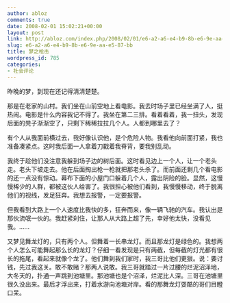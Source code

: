 ```yaml
---
author: abloz
comments: true
date: 2008-02-01 15:02:21+00:00
layout: post
link: http://abloz.com/index.php/2008/02/01/e6-a2-a6-e4-b9-8b-e6-9e-aa-e5-87-bb/
slug: e6-a2-a6-e4-b9-8b-e6-9e-aa-e5-87-bb
title: 梦之枪击
wordpress_id: 785
categories:
- 社会评论
---
```


昨晚的梦，到现在还记得清清楚楚。

那是在老家的山村。我们坐在山前空地上看电影。我去时场子里已经坐满了人，挺热闹。电影是什么内容我记不得了。我坐在第二三排。看着看着，我一扭头，发现后面的凳子渐渐空了，只剩下稀稀拉拉几个人。人都到哪里去了？

有个人从我面前横过去，我好像认识他，是个危险人物。我看他向前面打紧，我也准备凑紧点。这时我后面一人拿着刀戳着我脊背，要我别乱动。

我终于趁他们没注意我躲到场子边的树后面。这时看见边上一个人，让一个老头走。老头下坡走去。他在后面掏出枪一枪就把那老头杀了。而前面还剩几个看电影的还一点没有惊动。幕布下面的小屋门口躲着几个人，露出阴险的脸。显然，这慢慢稀少的人群，都被这伙人给害了。我很担心被他们看到，我慢慢移动，终于脱离他们的视线，发足狂奔。我想去报警，一定要报警。

但我看到大路上一个人速度比我快的多，狂奔而来，像一辆飞驰的汽车。我认出是那伙流氓一伙的。我赶紧刹住，让那人从大路上超了先，幸好他太快，没看见我。……

又梦见舞龙灯的，只有两个人。但舞着一长串龙灯。而且那龙灯是绿色的。我想两个人怎么可能舞起那么长的龙灯？仔细一看发现是只有两截，但每截的灯光都有很长的拖尾，看起来就像个龙了。他们舞到我们家时，我三哥比他们更狠。说：要讨钱，先过我这关。敢不敢赌？那两人说敢。我三哥就踏过一片过腰的烂泥沼泽地，大冬天的，扑通一声跳到池塘里。那池塘也是个沼泽，烂泥比人深。三哥在池塘里很久没出来。最后才浮出来，打着水游向池塘对岸。看的那舞龙灯耍酷的哥们目瞪口呆。
